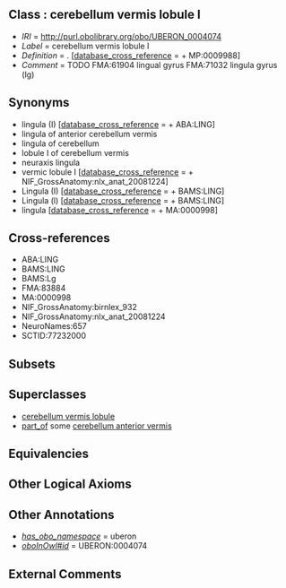 
## Class : cerebellum vermis lobule I

 * *IRI* = http://purl.obolibrary.org/obo/UBERON_0004074
 * *Label* = cerebellum vermis lobule I
 * *Definition* = . [[database_cross_reference](../../ef/oboInOwl#hasDbXref.md) =  + MP:0009988]
 * *Comment* = TODO FMA:61904 lingual gyrus FMA:71032 lingula gyrus (lg)

## Synonyms

 * lingula (I) [[database_cross_reference](../../ef/oboInOwl#hasDbXref.md) =  + ABA:LING]
 * lingula of anterior cerebellum vermis
 * lingula of cerebellum
 * lobule I of cerebellum vermis
 * neuraxis lingula
 * vermic lobule I [[database_cross_reference](../../ef/oboInOwl#hasDbXref.md) =  + NIF_GrossAnatomy:nlx_anat_20081224]
 * Lingula  (I) [[database_cross_reference](../../ef/oboInOwl#hasDbXref.md) =  + BAMS:LING]
 * Lingula (l) [[database_cross_reference](../../ef/oboInOwl#hasDbXref.md) =  + BAMS:LING]
 * lingula [[database_cross_reference](../../ef/oboInOwl#hasDbXref.md) =  + MA:0000998]

## Cross-references

 * ABA:LING
 * BAMS:LING
 * BAMS:Lg
 * FMA:83884
 * MA:0000998
 * NIF_GrossAnatomy:birnlex_932
 * NIF_GrossAnatomy:nlx_anat_20081224
 * NeuroNames:657
 * SCTID:77232000

## Subsets


## Superclasses

 * [cerebellum vermis lobule](../../UBERON/70/UBERON_0004070.md)
 * [part_of](../../BFO/50/BFO_0000050.md) some [cerebellum anterior vermis](../../UBERON/41/UBERON_0003941.md)

## Equivalencies


## Other Logical Axioms


## Other Annotations

 * *[has_obo_namespace](../../ce/oboInOwl#hasOBONamespace.md)* = uberon
 * *[oboInOwl#id](../../id/oboInOwl#id.md)* = UBERON:0004074

## External Comments

